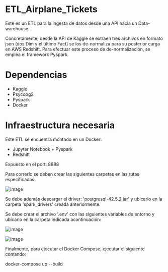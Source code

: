 # ETL_Airplane_Tickets

Este es un ETL para la ingesta de datos desde una API hacia un Data-warehouse.

Concretamente, desde la API de Kaggle se extraen tres archivos en formato json (dos Dim y el último Fact) se los de-normaliza para su posterior carga en AWS Redshift. Para efectuar este proceso de de-normalización, se emplea el framework Pyspark.

# Dependencias
- Kaggle
- Psycopg2
- Pyspark
- Docker

# Infraestructura necesaria
Este ETL se encuentra montado en un Docker:
- Jupyter Notebook + Pyspark
- Redshift
  
Expuesto en el port: 8888



Para correrlo se deben crear las siguientes carpetas en las rutas especificadas:

![image](https://github.com/yaninacarletti/ETL_Airplane_Tickets/assets/97068537/cd251328-ee38-4109-8de6-7a65c7d134cc)





Se debe además descargar el driver: 'postgresql-42.5.2.jar' y ubicarlo en la carpeta 'spark_drivers' creada anteriormente.

Se debe crear el archivo '.env' con las siguientes variables de entorno y ubicarlo en la carpeta indicada acontinuación: 

![image](https://github.com/yaninacarletti/ETL_Airplane_Tickets/assets/97068537/e02d4928-3025-4e10-8924-cc846c86a6ac)



![image](https://github.com/yaninacarletti/ETL_Airplane_Tickets/assets/97068537/6ef56b88-dcf6-4db4-af04-01e7bd877ec7)




Finalmente, para ejecutar el Docker Compose, ejecutar el siguiente comando:

docker-compose up --build
